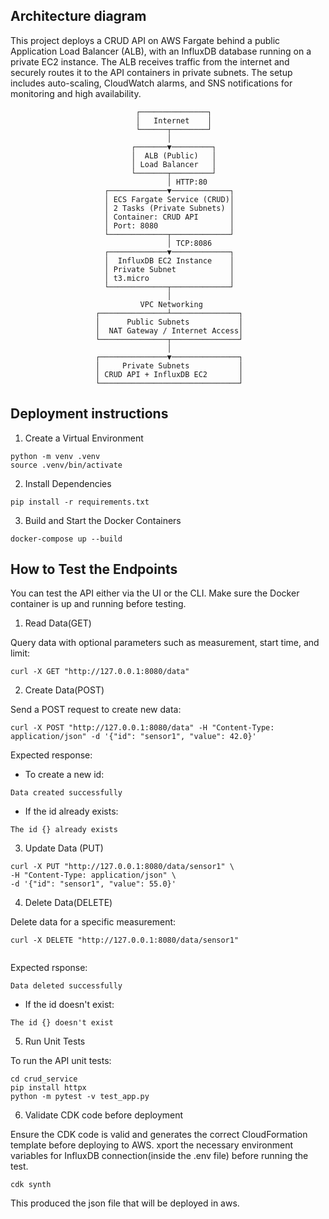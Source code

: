 
## Architecture diagram

This project deploys a CRUD API on AWS Fargate behind a public Application Load Balancer (ALB), 
with an InfluxDB database running on a private EC2 instance. 
The ALB receives traffic from the internet and securely routes it to the API containers in private subnets. 
The setup includes auto-scaling, CloudWatch alarms, and SNS notifications for monitoring and high availability.



                                ┌───────────────┐
                                │   Internet    │
                                └──────┬────────┘
                                       │
                               ┌───────▼─────────┐
                               │  ALB (Public)   │
                               │ Load Balancer   │
                               └───────┬─────────┘
                                       │ HTTP:80
                         ┌─────────────▼─────────────┐
                         │ ECS Fargate Service (CRUD)│
                         │ 2 Tasks (Private Subnets) │
                         │ Container: CRUD API       │
                         │ Port: 8080                │
                         └─────────────┬─────────────┘
                                       │ TCP:8086
                         ┌─────────────▼─────────────┐
                         │  InfluxDB EC2 Instance    │
                         │ Private Subnet            │
                         │ t3.micro                  │
                         └─────────────┬─────────────┘
                                       │
                                 VPC Networking
                       ┌───────────────┴───────────────┐
                       │      Public Subnets           │
                       │  NAT Gateway / Internet Access│
                       └───────────────┬───────────────┘
                                       │
                       ┌───────────────▼───────────────┐
                       │     Private Subnets           │
                       │ CRUD API + InfluxDB EC2       │
                       └───────────────────────────────┘


## Deployment instructions
1) Create a Virtual Environment
```
python -m venv .venv
source .venv/bin/activate
```

2) Install Dependencies
```
pip install -r requirements.txt
```

3) Build and Start the Docker Containers
```
docker-compose up --build
```

## How to Test the Endpoints

You can test the API either via the UI or the CLI. Make sure the Docker container is up and running before testing.


1) Read Data(GET)

Query data with optional parameters such as measurement, start time, and limit:

```
curl -X GET "http://127.0.0.1:8080/data"
```

2) Create Data(POST)

Send a POST request to create new data:

```
curl -X POST "http://127.0.0.1:8080/data" -H "Content-Type: application/json" -d '{"id": "sensor1", "value": 42.0}'

```

Expected response:

- To create a new id:
```
Data created successfully
```

- If the id already exists:
```
The id {} already exists
```

3) Update Data (PUT)
```
curl -X PUT "http://127.0.0.1:8080/data/sensor1" \
-H "Content-Type: application/json" \
-d '{"id": "sensor1", "value": 55.0}'

```

4) Delete Data(DELETE)

Delete data for a specific measurement:

```
curl -X DELETE "http://127.0.0.1:8080/data/sensor1"


```
Expected rsponse:
```
Data deleted successfully
```

- If the id doesn't exist:
```
The id {} doesn't exist
```

5) Run Unit Tests

To run the API unit tests:

```
cd crud_service
pip install httpx
python -m pytest -v test_app.py
```

6) Validate CDK code before deployment

Ensure the CDK code is valid and generates the correct CloudFormation template before deploying to AWS.
xport the necessary environment variables for InfluxDB connection(inside the .env file) before running the test.

```
cdk synth
```

This produced the json file that will be deployed in aws.